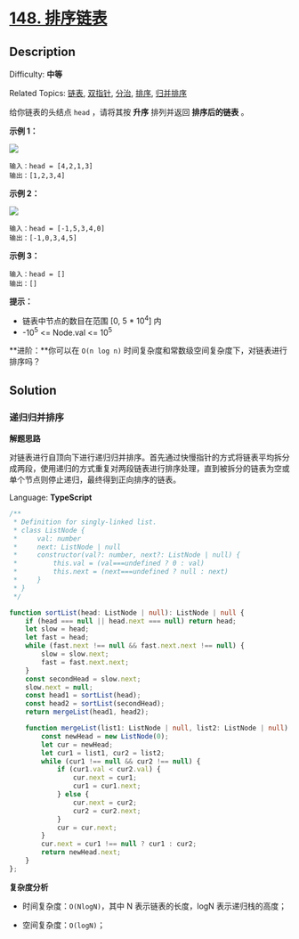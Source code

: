# [148\. 排序链表](https://leetcode.cn/problems/sort-list/)

## Description

Difficulty: **中等**  

Related Topics: [链表](https://leetcode.cn/tag/linked-list/), [双指针](https://leetcode.cn/tag/two-pointers/), [分治](https://leetcode.cn/tag/divide-and-conquer/), [排序](https://leetcode.cn/tag/sorting/), [归并排序](https://leetcode.cn/tag/merge-sort/)

给你链表的头结点 `head` ，请将其按 **升序** 排列并返回 **排序后的链表** 。

**示例 1：**

![](https://assets.leetcode.com/uploads/2020/09/14/sort_list_1.jpg)

```
输入：head = [4,2,1,3]
输出：[1,2,3,4]
```

**示例 2：**

![](https://assets.leetcode.com/uploads/2020/09/14/sort_list_2.jpg)

```
输入：head = [-1,5,3,4,0]
输出：[-1,0,3,4,5]
```

**示例 3：**

```
输入：head = []
输出：[]
```

**提示：**

* 链表中节点的数目在范围 [0, 5 * 10<sup>4</sup>] 内
* -10<sup>5</sup> <= Node.val <= 10<sup>5</sup>

**进阶：**你可以在 `O(n log n)` 时间复杂度和常数级空间复杂度下，对链表进行排序吗？

## Solution

### 递归归并排序

**解题思路**

对链表进行自顶向下进行递归归并排序。首先通过快慢指针的方式将链表平均拆分成两段，使用递归的方式重复对两段链表进行排序处理，直到被拆分的链表为空或单个节点则停止递归，最终得到正向排序的链表。

Language: **TypeScript**

```typescript
/**
 * Definition for singly-linked list.
 * class ListNode {
 *     val: number
 *     next: ListNode | null
 *     constructor(val?: number, next?: ListNode | null) {
 *         this.val = (val===undefined ? 0 : val)
 *         this.next = (next===undefined ? null : next)
 *     }
 * }
 */

function sortList(head: ListNode | null): ListNode | null {
    if (head === null || head.next === null) return head;
    let slow = head;
    let fast = head;
    while (fast.next !== null && fast.next.next !== null) {
        slow = slow.next;
        fast = fast.next.next;
    }
    const secondHead = slow.next;
    slow.next = null;
    const head1 = sortList(head);
    const head2 = sortList(secondHead);
    return mergeList(head1, head2);

    function mergeList(list1: ListNode | null, list2: ListNode | null) {
        const newHead = new ListNode(0);
        let cur = newHead;
        let cur1 = list1, cur2 = list2;
        while (cur1 !== null && cur2 !== null) {
            if (cur1.val < cur2.val) {
                cur.next = cur1;
                cur1 = cur1.next;
            } else {
                cur.next = cur2;
                cur2 = cur2.next;
            }
            cur = cur.next;
        }
        cur.next = cur1 !== null ? cur1 : cur2;
        return newHead.next;
    }
};
```

**复杂度分析**

- 时间复杂度：`O(NlogN)`，其中 N 表示链表的长度，logN 表示递归栈的高度；

- 空间复杂度：`O(logN)`；
